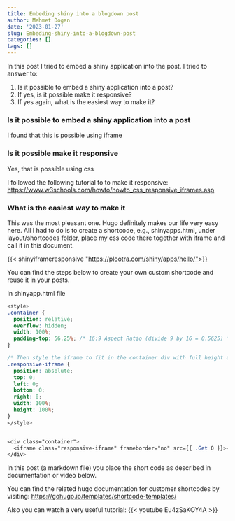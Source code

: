 ```yaml
---
title: Embeding shiny into a blogdown post
author: Mehmet Dogan
date: '2023-01-27'
slug: Embeding-shiny-into-a-blogdown-post
categories: []
tags: []
---
```


In this post I tried to embed a shiny application into the post. I tried to answer to:
1. Is it possible to embed a shiny application into a post?
2. If yes, is it possible make it responsive?
3. If yes again, what is the easiest way to make it?

### Is it possible to embed a shiny application into a post
I found that this is possible using iframe 


### Is it possible make it responsive
Yes, that is possible using css

I followed the following tutorial to to make it responsive:
https://www.w3schools.com/howto/howto_css_responsive_iframes.asp


### What is the easiest way to make it
This was the most pleasant one. Hugo definitely makes our life very easy here. All I had to do is to create a shortcode, e.g., shinyapps.html, under layout/shortcodes folder, place my css code there together with iframe and call it in this document.



{{< shinyiframeresponsive "https://plootra.com/shiny/apps/hello/">}}

You can find the steps below to create your own custom shortcode and reuse it in your posts.

In shinyapp.html file

```css
<style>
.container {
  position: relative;
  overflow: hidden;
  width: 100%;
  padding-top: 56.25%; /* 16:9 Aspect Ratio (divide 9 by 16 = 0.5625) */
}

/* Then style the iframe to fit in the container div with full height and width */
.responsive-iframe {
  position: absolute;
  top: 0;
  left: 0;
  bottom: 0;
  right: 0;
  width: 100%;
  height: 100%;
}
</style>


<div class="container"> 
  <iframe class="responsive-iframe" frameborder="no" src={{ .Get 0 }}></iframe>
</div>
```

In this post (a markdown file) you place the short code as described in documentation or video below.





You can find the related hugo documentation for customer shortcodes by visiting:
https://gohugo.io/templates/shortcode-templates/


Also you can watch a very useful tutorial:
{{< youtube Eu4zSaKOY4A >}}




